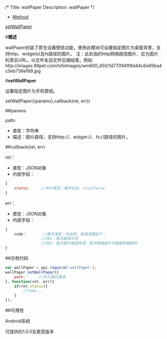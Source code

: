 /*
Title: wallPaper
Description: wallPaper
*/

<ul id="tab" class="clearfix">
	<li class="active"><a href="#method-content">Method</a></li>
</ul>
<div id="method-content">

<div class="outline">

[setWallPaper](#a1)

</div>

#**概述**

wallPaper封装了原生设置壁纸功能，使用此模块可设置指定图片为桌面背景，支持http、widget以及fs路径的图片。
注：此处指的http网络路径图片，应为图片的真实URL，以文件名加文件后缀结尾，例如http://images.99pet.com/InfoImages/wm600_450/1d770941f8d44c6e85ba4c0eb736ef69.jpg

#**setWallPaper**<div id="a1"></div>

设置指定图片为手机壁纸。

setWallPaper({params},callback(ret, err))

##params

path:

- 类型：字符串
- 描述：图片路径，支持http://、widget://、fs://路径的图片。

##callback(ret, err)

ret：

- 类型：JSON对象
- 内部字段：

```js
{
	status:     //布尔类型；操作状态，true|false
}
```

err：

- 类型：JSON对象
- 内部字段：

```js
{
	code：		//数字类型；状态码，取值范围如下：
	            //301：表示路径为空
				//302：表示图片路径有误，若为网络图片可能服务器超时
}
```

##示例代码

```js
var wallPaper = api.require('wallPaper');
wallPaper.setWallPaper({
	path:''    //传入图片路径
}, function(ret, err){
	if(ret.status){ 
		//Todo...
	}
});
```

##可用性

Android系统

可提供的1.0.0及更高版本
